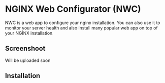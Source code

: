 NGINX Web Configurator (NWC)
============================

NWC is a web app to configure your nginx installation. You can also use it to monitor your server health and also install many popular web app on top of your NGINX installation.

Screenshoot
-----------

Will be uploaded soon

Installation
------------



